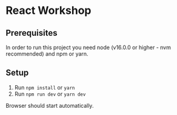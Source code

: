 # React Workshop

## Prerequisites

In order to run this project you need node (v16.0.0 or higher - nvm recommended) and npm or yarn.

## Setup

1. Run `npm install` or `yarn`
2. Run `npm run dev` or `yarn dev`

Browser should start automatically. 
